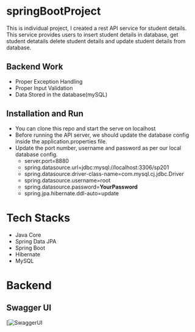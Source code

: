 # springBootProject

This is individual project, I created a rest API service for student details. This service provides users to insert student details in database, get student detatails delete student details and update student details from database.



## Backend Work
-  Proper Exception Handling
-  Proper Input Validation
-  Data Stored in the database(mySQL)


## Installation and Run
-  You can clone this repo and start the serve on localhost
-   Before running the API server, we should update the database config inside the application.properties file.
-   Update the port number, username and password as per our local database config.
    -   server.port=8880
    -   spring.datasource.url=jdbc:mysql://localhost:3306/sp201
    -   spring.datasource.driver-class-name=com.mysql.cj.jdbc.Driver
    -   spring.datasource.username=root
    -   spring.datasource.password=**YourPassword**
    -   spring.jpa.hibernate.ddl-auto=update

# Tech Stacks

-   Java Core
-   Spring Data JPA
-   Spring Boot
-   Hibernate
-   MySQL

# Backend

## Swagger UI
[![SwaggerUI](https://drive.google.com/file/d/1EoVNVQS1sh8LEq06Y3hts9Wlgg1Lt-km/view?usp=sharing)

